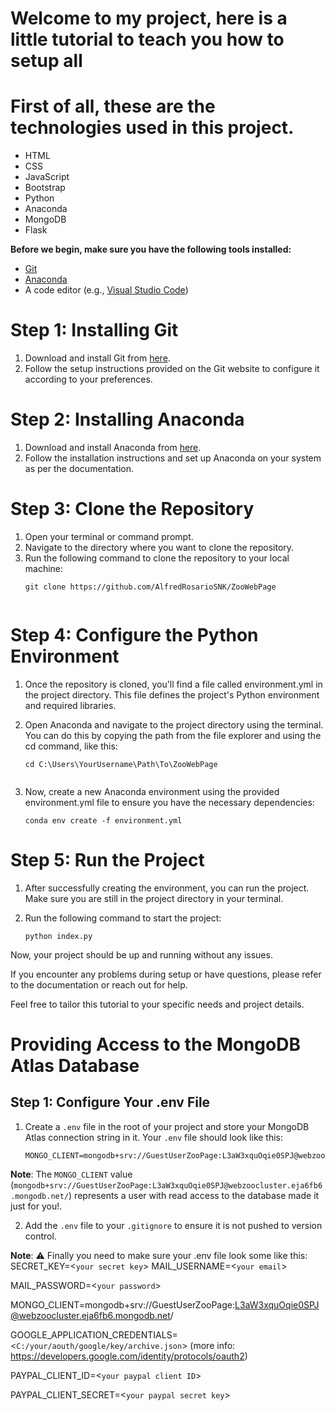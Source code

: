 # Welcome to my project, here is a little tutorial to teach you how to setup all

# First of all, these are the technologies used in this project.

- HTML
- CSS
- JavaScript
- Bootstrap
- Python
- Anaconda
- MongoDB
- Flask

**Before we begin, make sure you have the following tools installed:**

- [Git](https://git-scm.com/downloads)
- [Anaconda](https://www.anaconda.com/)
- A code editor (e.g., [Visual Studio Code](https://code.visualstudio.com/))

# Step 1: Installing Git
1. Download and install Git from [here](https://git-scm.com/downloads).
2. Follow the setup instructions provided on the Git website to configure it according to your preferences.

# Step 2: Installing Anaconda
1. Download and install Anaconda from [here](https://www.anaconda.com/).
2. Follow the installation instructions and set up Anaconda on your system as per the documentation.

# Step 3: Clone the Repository
1. Open your terminal or command prompt.
2. Navigate to the directory where you want to clone the repository.
3. Run the following command to clone the repository to your local machine:
   ```shell
   git clone https://github.com/AlfredRosarioSNK/ZooWebPage


# Step 4: Configure the Python Environment
 1. Once the repository is cloned, you'll find a file called environment.yml in the project directory. This file defines the project's Python environment and required libraries.

 2. Open Anaconda and navigate to the project directory using the terminal. You can do this by copying the path from the file explorer and using the cd command, like this:
    
    ```shell
    cd C:\Users\YourUsername\Path\To\ZooWebPage
 
 3. Now, create a new Anaconda environment using the provided environment.yml file to ensure you have the necessary dependencies:
    
    ```shell
    conda env create -f environment.yml

# Step 5: Run the Project

1. After successfully creating the environment, you can run the project. Make sure you are still in the project directory in your terminal.
2. Run the following command to start the project:
    
    ```shell
    python index.py

Now, your project should be up and running without any issues.

If you encounter any problems during setup or have questions, please refer to the documentation or reach out for help.

Feel free to tailor this tutorial to your specific needs and project details.

# Providing Access to the MongoDB Atlas Database

## Step 1: Configure Your .env File

1. Create a `.env` file in the root of your project and store your MongoDB Atlas connection string in it. Your `.env` file should look like this:

    ```shell
    MONGO_CLIENT=mongodb+srv://GuestUserZooPage:L3aW3xquOqie0SPJ@webzoocluster.eja6fb6.mongodb.net/

**Note**: The `MONGO_CLIENT` value (`mongodb+srv://GuestUserZooPage:L3aW3xquOqie0SPJ@webzoocluster.eja6fb6.mongodb.net/`) represents a user with read access to the database made it just for you!.

2. Add the `.env` file to your `.gitignore` to ensure it is not pushed to version control.

**Note**: ⚠️ Finally you need to make sure your .env file look some like this: SECRET_KEY=<`your secret key`>
MAIL_USERNAME=<`your email`>

MAIL_PASSWORD=<`your password`>

MONGO_CLIENT=mongodb+srv://GuestUserZooPage:L3aW3xquOqie0SPJ@webzoocluster.eja6fb6.mongodb.net/

GOOGLE_APPLICATION_CREDENTIALS=<`C:/your/aouth/google/key/archive.json`> (more info: https://developers.google.com/identity/protocols/oauth2)

PAYPAL_CLIENT_ID=<`your paypal client ID`>

PAYPAL_CLIENT_SECRET=<`your paypal secret key`>
 

